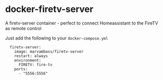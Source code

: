# docker-firetv-server
A firetv-server container - perfect to connect Homeassistant to the FireTV as remote control

Just add the following to your `docker-compose.yml`


```
  firetv-server:
    image: marvambass/firetv-server
    restart: always
    environment:
      FIRETV: fire-tv
    ports:
      - "5556:5556"
```
